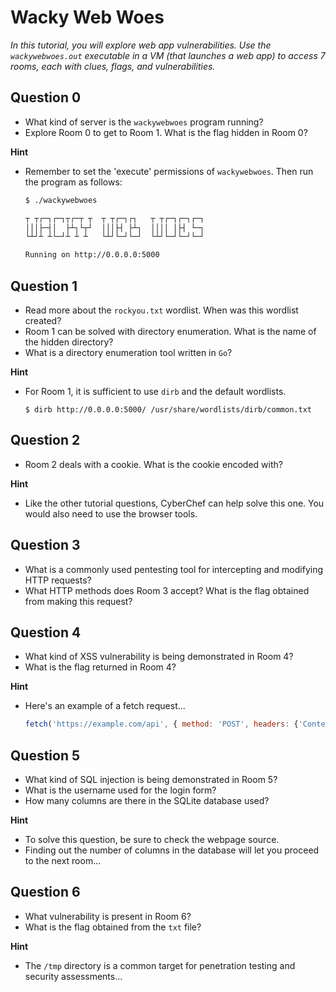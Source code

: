 # Wacky Web Woes
*In this tutorial, you will explore web app vulnerabilities. Use the `wackywebwoes.out` executable in a VM (that launches a web app) to access 7 rooms, each with clues, flags, and vulnerabilities.*

## Question 0
- What kind of server is the `wackywebwoes` program running?
- Explore Room 0 to get to Room 1. What is the flag hidden in Room 0?

**Hint**
- Remember to set the 'execute' permissions of `wackywebwoes`. Then run the program as follows:
    ```bash
    $ ./wackywebwoes 

    ┬ ┬┌─┐┌─┐┬┌─┬ ┬  ┬ ┬┌─┐┌┐   ┬ ┬┌─┐┌─┐┌─┐
    │││├─┤│  ├┴┐└┬┘  │││├┤ ├┴┐  ││││ │├┤ └─┐
    └┴┘┴ ┴└─┘┴ ┴ ┴   └┴┘└─┘└─┘  └┴┘└─┘└─┘└─┘

    Running on http://0.0.0.0:5000
    ```

## Question 1
- Read more about the `rockyou.txt` wordlist. When was this wordlist created?
- Room 1 can be solved with directory enumeration. What is the name of the hidden directory?
- What is a directory enumeration tool written in `Go`?

**Hint**
- For Room 1, it is sufficient to use `dirb` and the default wordlists.
    ```
    $ dirb http://0.0.0.0:5000/ /usr/share/wordlists/dirb/common.txt
    ```

## Question 2
- Room 2 deals with a cookie. What is the cookie encoded with?

**Hint**
- Like the other tutorial questions, CyberChef can help solve this one. You would also need to use the browser tools.

## Question 3
- What is a commonly used pentesting tool for intercepting and modifying HTTP requests?
- What HTTP methods does Room 3 accept? What is the flag obtained from making this request?

## Question 4
- What kind of XSS vulnerability is being demonstrated in Room 4?
- What is the flag returned in Room 4?

**Hint**
- Here's an example of a fetch request...
    ```javascript
    fetch('https://example.com/api', { method: 'POST', headers: {'Content-Type': 'application/json'}, body: JSON.stringify({ key1: 'value1', key2: 'value2' }) })
    ```

## Question 5
- What kind of SQL injection is being demonstrated in Room 5?
- What is the username used for the login form?
- How many columns are there in the SQLite database used?

**Hint**
- To solve this question, be sure to check the webpage source. 
- Finding out the number of columns in the database will let you proceed to the next room...

## Question 6
- What vulnerability is present in Room 6?
- What is the flag obtained from the `txt` file?

**Hint**
- The `/tmp` directory is a common target for penetration testing and security assessments...